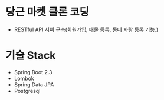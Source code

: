 # 당근 마켓 클론 코딩
 - RESTful API 서버 구축(회원가입, 매물 등록, 동네 자랑 등록 기능.)
 
# 기술 Stack
 - Spring Boot 2.3
 - Lombok
 - Spring Data JPA
 - Postgresql
